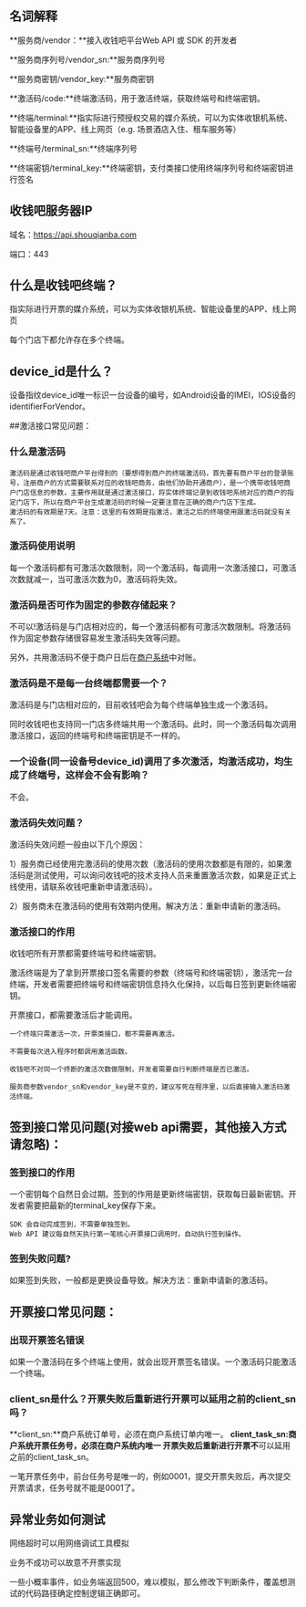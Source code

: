 ## 名词解释
**服务商/vendor：**接入收钱吧平台Web API 或 SDK 的开发者

**服务商序列号/vendor_sn:**服务商序列号

**服务商密钥/vendor_key:**服务商密钥

**激活码/code:**终端激活码，用于激活终端，获取终端号和终端密钥。

**终端/terminal:**指实际进行预授权交易的媒介系统，可以为实体收银机系统、智能设备里的APP、线上网页（e.g. 场景酒店入住、租车服务等）

**终端号/terminal_sn:**终端序列号

**终端密钥/terminal_key:**终端密钥，支付类接口使用终端序列号和终端密钥进行签名

## 收钱吧服务器IP
域名：https://api.shouqianba.com

端口：443


## 什么是收钱吧终端？
指实际进行开票的媒介系统，可以为实体收银机系统、智能设备里的APP、线上网页

每个门店下都允许存在多个终端。


## device_id是什么？
设备指纹device_id唯一标识一台设备的编号，如Android设备的IMEI，IOS设备的identifierForVendor。

##激活接口常见问题：
### 什么是激活码
    激活码是通过收钱吧商户平台得到的（要想得到商户的终端激活码，首先要有商户平台的登录账号，注册商户的方式需要联系对应的收钱吧商务，由他们协助开通商户），是一个携带收钱吧商户门店信息的参数，主要作用就是通过激活接口，将实体终端记录到收钱吧系统对应的商户的指定门店下，所以在商户平台生成激活码的时候一定要注意在正确的商户门店下生成。
    激活码的有效期是7天。注意：这里的有效期是指激活，激活之后的终端使用跟激活码就没有关系了。
### 激活码使用说明
每一个激活码都有可激活次数限制，同一个激活码，每调用一次激活接口，可激活次数就减一，当可激活次数为0，激活码将失效。


### 激活码是否可作为固定的参数存储起来？
不可以!激活码是与门店相对应的，每一个激活码都有可激活次数限制。将激活码作为固定参数存储很容易发生激活码失效等问题。

另外，共用激活码不便于商户日后在[商户系统](#)中对账。


### 激活码是不是每一台终端都需要一个？
激活码是与门店相对应的，目前收钱吧会为每个终端单独生成一个激活码。

同时收钱吧也支持同一门店多终端共用一个激活码。此时，同一个激活码每次调用激活接口，返回的终端号和终端密钥是不一样的。

### 一个设备(同一设备号device_id)调用了多次激活，均激活成功，均生成了终端号，这样会不会有影响？
不会。


### 激活码失效问题？
 激活码失效问题一般由以下几个原因：

 1）服务商已经使用完激活码的使用次数（激活码的使用次数都是有限的，如果激活码是测试使用，可以询问收钱吧的技术支持人员来重置激活次数，如果是正式上线使用，请联系收钱吧重新申请激活码）。

 2）服务商未在激活码的使用有效期内使用。解决方法：重新申请新的激活码。
 
 
### 激活接口的作用
收钱吧所有开票都需要终端号和终端密钥。

激活终端是为了拿到开票接口签名需要的参数（终端号和终端密钥），激活完一台终端，开发者需要把终端号和终端密钥信息持久化保持，以后每日签到更新终端密钥。

开票接口，都需要激活后才能调用。

	一个终端只需激活一次，开票类接口，都不需要再激活。
	
	不需要每次进入程序时都调用激活函数。
	
	收钱吧不对同一个终断的激活次数做限制，开发者需要自行判断终端是否已激活。
	
	服务商参数vendor_sn和vendor_key是不变的，建议写死在程序里，以后直接输入激活码激活终端。
	
## 签到接口常见问题(对接web api需要，其他接入方式请忽略)：

### 签到接口的作用
一个密钥每个自然日会过期。签到的作用是更新终端密钥，获取每日最新密钥。开发者需要把最新的terminal_key保存下来。

	SDK 会自动完成签到，不需要单独签到。
	Web API 建议每自然天执行第一笔核心开票接口调用时，自动执行签到操作。
	
### 签到失败问题?
 如果签到失败，一般都是更换设备导致。解决方法：重新申请新的激活码。
	
## 开票接口常见问题：

### 出现开票签名错误
 如果一个激活码在多个终端上使用，就会出现开票签名错误。一个激活码只能激活一个终端。
### client_sn是什么？开票失败后重新进行开票可以延用之前的client_sn吗？
**client_sn:**商户系统订单号，必须在商户系统订单内唯一。
**client_task_sn:**商户系统开票任务号，必须在商户系统内唯一
开票失败后重新进行开票**不**可以延用之前的client_task_sn。

一笔开票任务中，前台任务号是唯一的，例如0001，提交开票失败后，再次提交开票请求，任务号就不能是0001了。


## 异常业务如何测试
网络超时可以用网络调试工具模拟

业务不成功可以故意不开票实现

一些小概率事件，如业务端返回500，难以模拟，那么修改下判断条件，覆盖想测试的代码路径确定控制逻辑正确即可。




